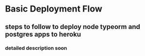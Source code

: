 # Basic Deployment Flow 

## steps to follow to deploy node typeorm and postgres apps to heroku 
### detailed description soon
